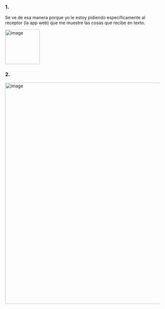 ### 1.
Se ve de esa manera porque yo le estoy pidiendo especificamente al receptor (la app web) que me muestre las cosas que recibe en texto.

<img width="112" alt="image" src="https://github.com/user-attachments/assets/713a0aab-a780-4346-ba6b-62233f738250" />

### 2.

<img width="718" alt="image" src="https://github.com/user-attachments/assets/cae8dcea-683d-451b-8d5a-b7690b13f3c3" />
